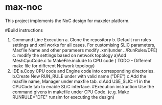# max-noc
This project implements the NoC design for maxeler platform.

#Build instructions
1. Command Line Execution
  a. Clone the repository
  b. Default run rules settings and xml works for all cases. For customising SLiC parameters, Maxfile Name and other parameers modify <NetworkTopology>.xml(under ../RunRules/DFE)
  c. modify the settings based on network topology
    a)Add MeshCpuCode.c to MakeFile.include to CPU code ( TODO - Different make file for different Network topology)
2. IDE
  a.Copy CPU code and Engine code into corresponding directories.
  b.Create New RUN_RULE under with valid name ("DFE")
  c.Add the maxfile name, Manager under maxfile tab.
  d.Add USE_SLIC:=1 in the CPUCode tab to enable SLiC interface.
#Execution instruction
Use the command givens in makefile under CPU Code. (e.g. Make RUNRULE="DFE" runsim for executing the design)

